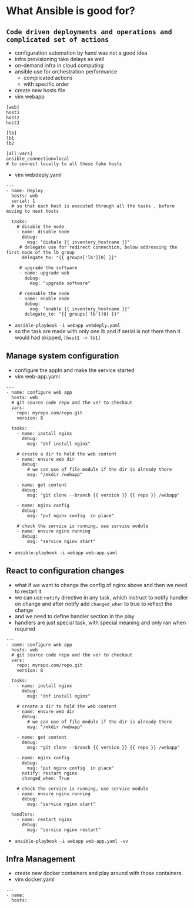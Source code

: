 # What Ansible is good for?
## `Code driven deployments and operations and complicated set of actions`
  - configuration automation by hand was not a good idea
  - infra provisioning take delays as well
  - on-demand infra in cloud computing
  - ansible use for orchestration performance
    - complicated actions
    - with specific order
  - create new hosts file
  - vim webapp
  ```
  [web]
  host1
  host2
  host3
  
  [lb]
  lb1
  lb2
  
  [all:vars]
  ansible_connection=local
  # to connect locally to all these fake hosts
  ```
  - vim webdeply.yaml
  ```
  ---
  - name: Deploy
    hosts: web
    serial: 1
    # so that each host is executed through all the tasks , before moving to next hosts
    
    tasks:
      # disable the node
      - name: disable node
        debug:
          msg: "disbale {{ inventory_hostname }}"
       # delegate use for redirect connection, below addressing the first node of the lb group
        delegate_to: "{{ groups['lb'][0] }}"
        
       # upgrade the software
       - name: upgrade web
         debug:
           msg: "upgrade software"
           
       # reenable the node
       - name: enable node
         debug:
           msg: "enable {{ inventory_hostname }}"
         delegate_to: "{{ groups['lb'][0] }}"
  ```
  - `ansible-playbook -i webapp webdeply.yaml`
  - so the task are made with only one lb and if serial is not there then it would had skipped, `[host1 -> lb1]`
## Manage system configuration
  - configure the appln and make the service started
  - vim web-app.yaml
  ```
  ---
  - name: configure web app
    hosts: web
    # git source code repo and the ver to checkout
    vars:
      repo: myrepo.com/repo.git
      version: 8
     
    tasks:
      - name: install nginx
        debug:
          msg: "dnf install nginx"
          
      # create a dir to hold the web content
      - name: ensure web dir
        debug: 
          # we can use of file module if the dir is already there
          msg: "/mkdir /webapp"
          
      - name: get content
        debug:
          msg: "git clone --branch {{ version }} {{ repo }} /webapp"
      
      - name: nginx config
        debug:
          msg: "put nginx config  in place"
      
      # check the service is running, use service module
      - name: ensure nginx running
        debug:
          msg: "service nginx start"     
  ```
  - `ansible-playbook -i webapp web-app.yaml`
## React to configuration changes
  - what if we want to change the config of nginx above and then we need to restart it
  - we can use `notify` directive in any task, which instruct to notify handler on change and after notify add `changed_when` to true to reflect the change
  - and we need to define handler section in the play
  - handlers are just special task, with special meaning and only ran when required
  ```
  ---
  - name: configure web app
    hosts: web
    # git source code repo and the ver to checkout
    vars:
      repo: myrepo.com/repo.git
      version: 8
     
    tasks:
      - name: install nginx
        debug:
          msg: "dnf install nginx"
          
      # create a dir to hold the web content
      - name: ensure web dir
        debug: 
          # we can use of file module if the dir is already there
          msg: "/mkdir /webapp"
          
      - name: get content
        debug:
          msg: "git clone --branch {{ version }} {{ repo }} /webapp"
      
      - name: nginx config
        debug:
          msg: "put nginx config  in place"
        notify: restart nginx
        changed_when: True
      
      # check the service is running, use service module
      - name: ensure nginx running
        debug:
          msg: "service nginx start" 
          
    handlers:
      - name: restart nginx
        debug:
          msg: "service nginx restart"
  ```
  - `ansible-playbook -i webapp web-app.yaml -vv`
## Infra Management
  - create new docker containers and play around with those containers
  - vim docker.yaml
  ```
  ---
  - name:
    hosts: 
  ```
